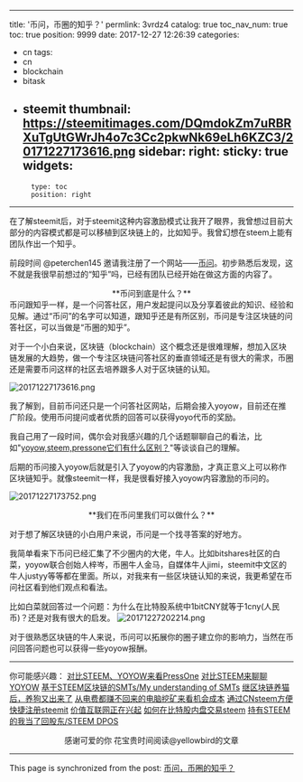 
---
title: '币问，币圈的知乎？'
permlink: 3vrdz4
catalog: true
toc_nav_num: true
toc: true
position: 9999
date: 2017-12-27 12:26:39
categories:
- cn
tags:
- cn
- blockchain
- bitask
- steemit
thumbnail: https://steemitimages.com/DQmdokZm7uRBRXuTgUtGWrJh4o7c3Cc2pkwNk69eLh6KZC3/20171227173616.png
sidebar:
    right:
        sticky: true
widgets:
    -
        type: toc
        position: right
---


在了解steemit后，对于steemit这种内容激励模式让我开了眼界，我曾想过目前大部分的内容模式都是可以移植到区块链上的，比如知乎。我曾幻想在steem上能有团队作出一个知乎。

前段时间 @peterchen145 邀请我注册了一个网站——[币问](https://www.bitask.org/)。初步熟悉后发现，这不就是我很早前想过的“知乎”吗，已经有团队已经开始在做这方面的内容了。

<center>**币问到底是什么？**</center>
币问跟知乎一样，是一个问答社区，用户发起提问以及分享着彼此的知识、经验和见解。通过“币问”的名字可以知道，跟知乎还是有所区别，币问是专注区块链的问答社区，可以当做是“币圈的知乎”。

对于一个小白来说，区块链（blockchain）这个概念还是很难理解，想加入区块链发展的大趋势，做一个专注区块链问答社区的垂直领域还是有很大的需求，币圈还是需要币问这样的社区去培养跟多人对于区块链的认知。

![20171227173616.png](https://steemitimages.com/DQmdokZm7uRBRXuTgUtGWrJh4o7c3Cc2pkwNk69eLh6KZC3/20171227173616.png)

我了解到，目前币问还只是一个问答社区网站，后期会接入yoyow，目前还在推广阶段。使用币问提问或者优质的回答可以获得yoyo代币的奖励。

我自己用了一段时间，偶尔会对我感兴趣的几个话题聊聊自己的看法，比如"[yoyow,steem,pressone它们有什么区别？](https://www.bitask.org/question/121)"等谈谈自己的理解。

后期的币问接入yoyow后就是引入了yoyow的内容激励，才真正意义上可以称作区块链知乎。就像steemit一样，我是很看好接入yoyow内容激励的币问的。

![20171227173752.png](https://steemitimages.com/DQmXk92EMDrD6tUzD81rjDiS4P3BTxQFQzcFHTPBQ2UUf2T/20171227173752.png)

<center>**我们在币问里我们可以做什么？**</center>

对于想了解区块链的小白用户来说，币问是一个找寻答案的好地方。

我简单看来下币问已经汇集了不少圈内的大佬，牛人。比如bitshares社区的白菜，yoyow联合创始人梓岑，币圈牛人金马，自媒体牛人jimi，steemit中文区的牛人justyy等等都在里面。所以，对我来有一些区块链认知的来说，我更希望在币问社区看到他们观点和看法。

比如白菜就回答过一个问题：为什么在比特股系统中1bitCNY就等于1cny(人民币)？还是对我有很大的启发。
![20171227202214.png](https://steemitimages.com/DQmVAdQrmgkp7wwEX3qorLzQNoWfEsxPXJ8AvLJEArBjRKH/20171227202214.png)


对于很熟悉区块链的牛人来说，币问可以拓展你的圈子建立你的影响力，当然在币问回答问题也可以获得一些yoyow报酬。

---
你可能感兴趣：
[对比STEEM、YOYOW来看PressOne](https://steemit.com/cn/@yellowbird/steem-yoyow-pressone)
[对比STEEM来聊聊YOYOW](https://steemit.com/@yellowbird)
[基于STEEM区块链的SMTs/My understanding of SMTs](https://steemit.com/cn/@yellowbird/steem-smts-my-understanding-of-smts)
[继区块链养猫后，养狗又出来了](https://steemit.com/cn/@yellowbird/6zh5e1)
[从电费都赚不回来的电脑挖矿来看机会成本](https://steemit.com/cn/@yellowbird/55k5wf)
[通过CNsteem方便快捷注册steemit](https://steemit.com/cn/@yellowbird/cnsteem-steemit)
[价值互联网正在兴起](https://steemit.com/cn/@yellowbird/4pbnfn)
[如何在比特股内盘交易steem](https://steemit.com/cn/@yellowbird/steem)
[持有STEEM的我当了回股东/STEEM DPOS](https://steemit.com/cn/@yellowbird/steem-steem-dpos)

<center>感谢可爱的你
花宝贵时间阅读@yellowbird的文章</center>

- - -

This page is synchronized from the post: [币问，币圈的知乎？](https://steemit.com/@yellowbird/3vrdz4)
